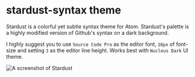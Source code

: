 # stardust-syntax theme

Stardust is a colorful yet subtle syntax theme for Atom.
Stardust's palette is a highly modified version of Github's syntax on a dark background.

I highly suggest you to use `Source Code Pro` as the editor font, `16px` of font-size and setting `3` as the editor line height. Works best with `Nucleus Dark` UI theme.

![A screenshot of Stardust](http://i.imgur.com/aOMw2Q8.png)
